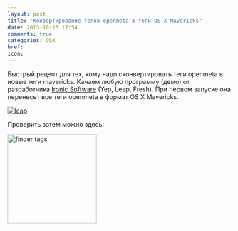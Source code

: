 ```yaml
---
layout: post
title: "Конвертирование тегов openmeta в теги OS X Mavericks"
date: 2013-10-23 17:54
comments: true
categories: OSX
href: 
icon: 
---
```

Быстрый рецепт для тех, кому надо сконвертировать теги openmeta в новые теги mavericks. Качаем любую программу (демо) от разработчика [Ironic Software](http://www.ironicsoftware.com) (Yep, Leap, Fresh). При первом запуске она перенесет все теги openmeta в формат OS X Mavericks. 
<!--more-->

<a class="screenshot" href="https://www.monosnap.com/image/vgMAncI8YVOCWCrzpBlGTJ4Ng.png" rel="screenshot" title=""><img src="https://www.monosnap.com/image/vgMAncI8YVOCWCrzpBlGTJ4Ng.png" alt="leap" /></a>

Проверить затем можно здесь:

<a class="screenshot" href="https://www.monosnap.com/image/24alBLMma6mp8U9qzk9DWlvl1.png" rel="screenshot" title="Теги в Finder"><img src="https://www.monosnap.com/image/24alBLMma6mp8U9qzk9DWlvl1.png" alt="finder tags" style="width: 200px" /></a>